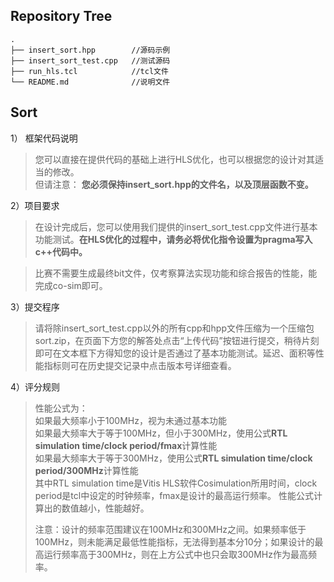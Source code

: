 ## Repository Tree
```
.
├── insert_sort.hpp        //源码示例
├── insert_sort_test.cpp   //测试源码
├── run_hls.tcl            //tcl文件
└── README.md              //说明文件
```
## Sort
  1）	框架代码说明
  >您可以直接在提供代码的基础上进行HLS优化，也可以根据您的设计对其适当的修改。  
  >但请注意：
  >**您必须保持insert_sort.hpp的文件名，以及顶层函数不变。**

  2）项目要求  
  >在设计完成后，您可以使用我们提供的insert_sort_test.cpp文件进行基本功能测试。**在HLS优化的过程中，请务必将优化指令设置为pragma写入c++代码中。**
  
  >比赛不需要生成最终bit文件，仅考察算法实现功能和综合报告的性能，能完成co-sim即可。


  3）提交程序
  >请将除insert_sort_test.cpp以外的所有cpp和hpp文件压缩为一个压缩包sort.zip，在页面下方您的解答处点击“上传代码”按钮进行提交，稍待片刻即可在文本框下方得知您的设计是否通过了基本功能测试。延迟、面积等性能指标则可在历史提交记录中点击版本号详细查看。
  
  4）评分规则
  >性能公式为：<br>
  >如果最大频率小于100MHz，视为未通过基本功能<br>
  >如果最大频率大于等于100MHz，但小于300MHz，使用公式**RTL simulation time/clock period/fmax**计算性能<br>
  >如果最大频率大于等于300MHz，使用公式**RTL simulation time/clock period/300MHz**计算性能<br>
  >其中RTL simulation time是Vitis HLS软件Cosimulation所用时间，clock period是tcl中设定的时钟频率，fmax是设计的最高运行频率。
  >性能公式计算出的数值越小，性能越好。
  >
  >注意：设计的频率范围建议在100MHz和300MHz之间。如果频率低于100MHz，则未能满足最低性能指标，无法得到基本分10分；如果设计的最高运行频率高于300MHz，则在上方公式中也只会取300MHz作为最高频率。
